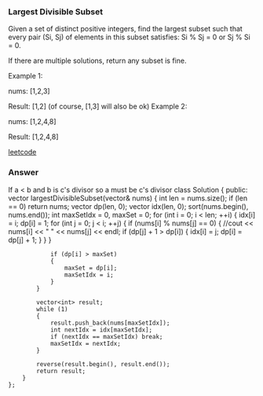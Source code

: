 ### Largest Divisible Subset
Given a set of distinct positive integers, find the largest subset such that every pair (Si, Sj) of elements in this subset satisfies: Si % Sj = 0 or Sj % Si = 0.

If there are multiple solutions, return any subset is fine.

Example 1:

nums: [1,2,3]

Result: \[1,2\] (of course, [1,3] will also be ok)
Example 2:

nums: [1,2,4,8]

Result: [1,2,4,8]

[leetcode](https://leetcode.com/problems/largest-divisible-subset/description/)

### Answer
If a < b and b is c's divisor so a must be c's divisor
	class Solution {
	public:
	    vector<int> largestDivisibleSubset(vector<int>& nums) {
	        int len = nums.size();
	        if (len == 0) return nums;
	        vector<int> dp(len, 0);
	        vector<int> idx(len, 0);
	        sort(nums.begin(), nums.end());
	        int maxSetIdx = 0, maxSet = 0;
	        for (int i = 0; i < len; ++i)
	        {
	            idx[i] = i;
	            dp[i] = 1;
	            for (int j = 0; j < i; ++j)
	            {
	                if (nums[i] % nums[j] == 0)
	                {
	                    //cout << nums[i] << " " << nums[j] << endl;
	                    if (dp[j] + 1 > dp[i])
	                    {
	                        idx[i] = j;
	                        dp[i] = dp[j] + 1;
	                    }
	                }
	            }
	            
	            if (dp[i] > maxSet)
	            {
	                maxSet = dp[i];
	                maxSetIdx = i;
	            }
	        }
	        
	        vector<int> result;
	        while (1)
	        {
	            result.push_back(nums[maxSetIdx]);
	            int nextIdx = idx[maxSetIdx];
	            if (nextIdx == maxSetIdx) break;
	            maxSetIdx = nextIdx;
	        }
	        
	        reverse(result.begin(), result.end());
	        return result;
	    }
	};

